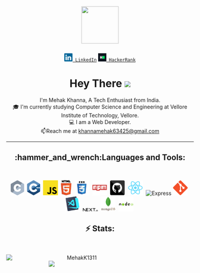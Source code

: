 <h1 align="center">
<img src="https://media.giphy.com/media/Q2T7BXRiDFPJcPoA7Z/giphy.gif" height="100" width="100" >
</h1>
<div align="center" id="badges" >
  <code><a href="https://www.linkedin.com/in/mehak-khanna-868691221/" title="LinkedIn Profile"><img width="22" src="images/linkedin.svg"> LinkedIn</a></code>
  <code><a href="https://www.hackerrank.com/mehakhanna1311" title="HackerRank Profile"><img width="22" src="images/hackerrank.png"> HackerRank</a></code>
</div>
<h1 align="center">
  Hey There
  <img src="https://media.giphy.com/media/hvRJCLFzcasrR4ia7z/giphy.gif" width="30px"/>
</h1>
<p align="center">
  I'm Mehak Khanna, A Tech Enthusiast from India.
  <br>
  🎓 I'm currently studying Computer Science and Engineering at Vellore Institute of Technology, Vellore.
  <br>
  💻 I am a Web Developer.
  <br>
  📫Reach me at <a href="mailto: khannamehak63425@gmail.com">khannamehak63425@gmail.com</a>
</p>
<hr>
<h2 align="center">:hammer_and_wrench:Languages and Tools:</h2>
<br>
<p align="center">
  <img title="C" height="40" src="images/c.svg">&nbsp
  <img title="C++" height="40" src="images/cpp.svg">&nbsp
  <img title="Javascript" height="40" src="images/javascript.svg">&nbsp
  <img title="HTML5" height="40" src="images/html5.svg">&nbsp
  <img title="CSS" height="40" src="images/css.svg">&nbsp
  <img title="npm" height="40" src="images/npm.svg">&nbsp
  <img title="GitHub" height="40" src="images/github.svg">&nbsp
  <img title="React" height="40" src="images/react-original.svg">&nbsp
  <img title="Express" height="40" src="https://tinyurl.com/exprezzz">
  <img title="Git" height="40" src="images/git-original.svg">&nbsp
  <img title="Visual Studio Code" height="40" src="images/vscode.png">&nbsp
  <img title="Next Js" width="40" src="images/next.svg">&nbsp
 <img title="MongoDB" src="https://raw.githubusercontent.com/devicons/devicon/master/icons/mongodb/mongodb-original-wordmark.svg" alt="mongodb" width="40" height="40"/>&nbsp
  <img title="NodeJS" src="https://raw.githubusercontent.com/devicons/devicon/master/icons/nodejs/nodejs-original-wordmark.svg" alt="nodejs" width="40" height="40"/>&nbsp
</p>
<h2 align="center">⚡ Stats:</h2>
<br>
<p align=center>
  <div align=center>
    <a href="https://github.com/MehakK1311/github-readme-streak-stats" title="Go to Source">
      <img align="left" width=390 src="https://github-readme-streak-stats.herokuapp.com/?user=MehakK1311&theme=react&border=61dafb&hide_border=true" alt="MehakK1311" />
    </a>
    <a href="https://github.com/MehakK1311/github-readme-stats" title="Go to Source">
      <img align="right" width=390 src="https://github-readme-stats.vercel.app/api?username=MehakK1311&show_icons=true&theme=react&border_color=61dafb&hide_border=true" />
    </a>
  </div>
</p>
